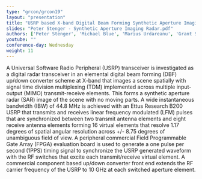 ```yaml
---
type: "grcon/grcon19"
layout: "presentation"
title: "USRP based X-band Digital Beam Forming Synthetic Aperture Imaging Radar"
slides: "Peter Stenger - Synthetic Aperture Imaging Radar.pdf"
authors: ['Peter Stenger', 'Michael Blue', 'Marius Urdareanu', 'Grant Steans', 'Nathan Henry', 'Tyree Lewis']
youtube: ""
conference-day: Wednesday
weight: 11
---
```

A Universal Software Radio Peripheral (USRP) transceiver is investigated as a digital radar transceiver in an elemental digital beam forming (DBF) up/down converter scheme at X-band that images a scene spatially with signal time division multiplexing (TDM) implemented across multiple input-output (MIMO) transmit-receive elements. This forms a synthetic aperture radar (SAR) image of the scene with no moving parts. A wide instantaneous bandwidth (IBW) of 44.8 MHz is achieved with an Ettus Research B200 USRP that transmits and receives linear frequency modulated (LFM) pulses that are synchronized between two transmit antenna elements and eight receive antenna elements forming 16 virtual elements that resolve 1.17 degrees of spatial angular resolution across +/- 8.75 degrees of unambiguous field of view. A peripheral commercial Field Programmable Gate Array (FPGA) evaluation board is used to generate a one pulse per second (1PPS) timing signal to synchronize the USRP generated waveform with the RF switches that excite each transmit/receive virtual element. A commercial component based up/down converter front end extends the RF carrier frequency of the USRP to 10 GHz at each switched aperture element.
